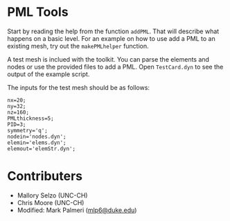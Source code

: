PML Tools
=========
Start by reading the help from the function ```addPML```. That will describe
what happens on a basic level. For an example on how to use add a PML to an
existing mesh, try out the ```makePMLhelper``` function.

A test mesh is inclued with the toolkit. You can parse the elements and nodes
or use the provided files to add a PML. Open ```TestCard.dyn``` to see the
output of the example script.

The inputs for the test mesh should be as follows:

```
nx=20;
ny=32;
nz=160;
PMLthickness=5;
PID=3;
symmetry='q';
nodein='nodes.dyn';
elemin='elems.dyn';
elemout='elemStr.dyn';
```

Contributers
============
 * Mallory Selzo (UNC-CH)
 * Chris Moore (UNC-CH)
 * Modified: Mark Palmeri (mlp6@duke.edu)
